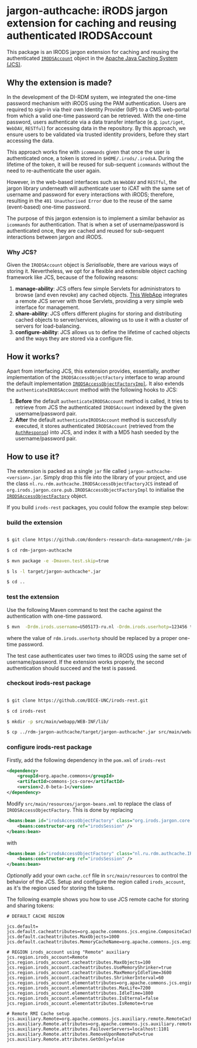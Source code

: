 # jargon-authcache: iRODS jargon extension for caching and reusing authenticated IRODSAccount

This package is an IRODS jargon extension for caching and reusing the authenticated [`IRODSAccount`](https://github.com/DICE-UNC/jargon/blob/master/jargon-core/src/main/java/org/irods/jargon/core/connection/IRODSAccount.java) object in the [Apache Java Caching System (JCS)](https://commons.apache.org/proper/commons-jcs/).

## Why the extension is made?

In the development of the DI-RDM system, we integrated the one-time password mechanism with iRODS using the PAM authentication. Users are required to sign-in via their own Identity Provider (IdP) to a CMS web-portal from which a valid one-time password can be retrieved.  With the one-time password, users authenticate via a data transfer interface (e.g. `iput/iget`, `WebDAV`, `RESTful`) for accessing data in the repository. By this approach, we ensure users to be validated via trusted identity providers, before they start accessing the data.

This approach works fine with `icommands` given that once the user is authenticated once, a token is stored in `$HOME/.irods/.irodsA`. During the lifetime of the token, it will be reused for sub-sequent `icommands` without the need to re-authenticate the user again.

However, in the web-based interfaces such as `WebDAV` and `RESTful`, the jargon library underneath will authenticate user to iCAT with the same set of username and password for every interactions with iRODS; therefore, resulting in the `401 Unauthorised Error` due to the reuse of the same (event-based) one-time password.

The purpose of this jargon extension is to implement a similar behavior as `icommands` for authentication.  That is when a set of username/password is authenticated once, they are cached and reused for sub-sequent interactions between jargon and iRODS.

### Why JCS?

Given the `IRODSAccount` object is _Serialisable_, there are various ways of storing it. Nevertheless, we opt for a flexible and extensible object caching framework like JCS, because of the following reasons:

1. __manage-ability__: JCS offers few simple Servlets for administrators to browse (and even revoke) any cached objects. [This WebApp](https://github.com/donders-research-data-management/rdm-authN-cache) integrates a remote JCS server with those Servlets, providing a very simple web interface for management.
1. __share-ability__:  JCS offers different plugins for storing and distributing cached objects to server/services, allowing us to use it with a cluster of servers for load-balancing.
1. __configure-ability__: JCS allows us to define the lifetime of cached objects and the ways they are stored via a configure file.

## How it works?

Apart from interfacing JCS, this extension provides, essentially, another implementation of the `IRODSAccessObjectFactory` interface to wrap around the default implementation [`IRODSAccessObjectFactoryImpl`](https://github.com/DICE-UNC/jargon/blob/master/jargon-core/src/main/java/org/irods/jargon/core/pub/IRODSAccessObjectFactoryImpl.java). It also extends the `authenticateIRODSAccount` method with the following hooks to JCS:

1. __Before__ the default `authenticateIRODSAccount` method is called, it tries to retrieve from JCS the authenticated `IRODSAccount` indexed by the given username/password pair.
1. __After__ the default `authenticateIRODSAccount` method is successfully executed, it stores authenticated `IRODSAccount` (retrieved from the [`AuthResponse`](https://github.com/DICE-UNC/jargon/blob/master/jargon-core/src/main/java/org/irods/jargon/core/connection/auth/AuthResponse.java)) into JCS, and index it with a MD5 hash seeded by the username/password pair.

## How to use it?

The extension is packed as a single `jar` file called `jargon-authcache-<version>.jar`.  Simply drop this file into the library of your project, and use the class `nl.ru.rdm.authcache.IRODSAccessObjectFactoryJCS` instead of `org.irods.jargon.core.pub.IRODSAccessObjectFactoryImpl` to initialise the [`IRODSAccessObjectFactory`](https://github.com/DICE-UNC/jargon/blob/master/jargon-core/src/main/java/org/irods/jargon/core/pub/IRODSAccessObjectFactory.java) object.

If you build `irods-rest` packages, you could follow the example step below:

### build the extension

```bash

$ git clone https://github.com/donders-research-data-management/rdm-jargon-authcache.git

$ cd rdm-jargon-authcache

$ mvn package -e -Dmaven.test.skip=true

$ ls -l target/jargon-authcache*.jar

$ cd ..

```

### test the extension

Use the following Maven command to test the cache against the authentication with one-time password.

```bash
$ mvn  -Drdm.irods.username=U505173-ru.nl -Drdm.irods.userhotp=123456 test
```

where the value of `rdm.irods.userhotp` should be replaced by a proper one-time password.

The test case authenticates user two times to iRODS using the same set of username/password.  If the extension works properly, the second authentication should succeed and the test is passed.

### checkout irods-rest package

```bash

$ git clone https://github.com/DICE-UNC/irods-rest.git

$ cd irods-rest

$ mkdir -p src/main/webapp/WEB-INF/lib/

$ cp ../rdm-jargon-authcache/target/jargon-authcache*.jar src/main/webapp/WEB-INF/lib

```

### configure irods-rest package

Firstly, add the following dependency in the `pom.xml` of `irods-rest`

```xml
<dependency>
    <groupId>org.apache.commons</groupId>
    <artifactId>commons-jcs-core</artifactId>
    <version>2.0-beta-1</version>
</dependency>
```

Modify `src/main/resources/jargon-beans.xml` to replace the class of `IRODSAccessObjectFactory`.  This is done by replacing

```xml
<beans:bean id="irodsAccessObjectFactory" class="org.irods.jargon.core.pub.IRODSAccessObjectFactoryImpl">
    <beans:constructor-arg ref="irodsSession" />
</beans:bean>
```

with

```xml
<beans:bean id="irodsAccessObjectFactory" class="nl.ru.rdm.authcache.IRODSAccessObjectFactoryJCS">
    <beans:constructor-arg ref="irodsSession" />
</beans:bean>
```

_Optionally_ add your own `cache.ccf` file in `src/main/resources` to control the behavior of the JCS. Setup and configure the region called `irods_account`, as it's the region used for storing the tokens.

The following example shows you how to use JCS remote cache for storing and sharing tokens:

```
# DEFAULT CACHE REGION

jcs.default=
jcs.default.cacheattributes=org.apache.commons.jcs.engine.CompositeCacheAttributes
jcs.default.cacheattributes.MaxObjects=1000
jcs.default.cacheattributes.MemoryCacheName=org.apache.commons.jcs.engine.memory.lru.LRUMemoryCache

# REGION irods_account using "Remote" auxiliary
jcs.region.irods_account=Remote
jcs.region.irods_account.cacheattributes.MaxObjects=100
jcs.region.irods_account.cacheattributes.UseMemoryShrinker=true
jcs.region.irods_account.cacheattributes.MaxMemoryIdleTime=3600
jcs.region.irods_account.cacheattributes.ShrinkerInterval=60
jcs.region.irods_account.elementattributes=org.apache.commons.jcs.engine.ElementAttributes
jcs.region.irods_account.elementattributes.MaxLife=7200
jcs.region.irods_account.elementattributes.IdleTime=1800
jcs.region.irods_account.elementattributes.IsEternal=false
jcs.region.irods_account.elementattributes.IsRemote=true

# Remote RMI Cache setup
jcs.auxiliary.Remote=org.apache.commons.jcs.auxiliary.remote.RemoteCacheFactory
jcs.auxiliary.Remote.attributes=org.apache.commons.jcs.auxiliary.remote.RemoteCacheAttributes
jcs.auxiliary.Remote.attributes.FailoverServers=localhost:1101
jcs.auxiliary.Remote.attributes.RemoveUponRemotePut=true
jcs.auxiliary.Remote.attributes.GetOnly=false
```
